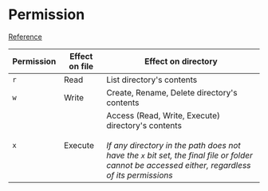 # Permission

[Reference](https://wiki.archlinux.org/index.php/File_permissions_and_attributes)

| Permission | Effect on file | Effect on directory |
| - | - | - |
| `r` | Read | List directory's contents  |
| `w` | Write | Create, Rename, Delete directory's contents |
| `x` | Execute | Access (Read, Write, Execute) directory's contents<br/><br/> *If any directory in the path does not have the `x` bit set, the final file or folder cannot be accessed either, regardless of its permissions* |

